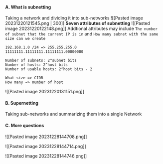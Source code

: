 #### A. What is subnetting
Taking a network and dividing it into sub-networks
![[Pasted image 20231220121545.png | 300]]
**Seven attributes of subnetting**
![[Pasted image 20231220122148.png]]
Addtional attributes may include `The number of subnet that the current IP is in` and `How many subnet with the same size can we create`

```Example
192.168.1.0 /24 => 255.255.255.0
11111111.11111111.11111111.00000000

Number of subnets: 2^subnet bits
Number of hosts: 2^host bits
Number of usable hosts: 2^host bits - 2

What size => CIDR 
How many => number of host
```

![[Pasted image 20231220131151.png]]
#### B. Supernetting
Taking sub-networks and summarizing them into a single Network

#### C. More questions

![[Pasted image 20231228144708.png]]

![[Pasted image 20231228144714.png]]

![[Pasted image 20231228144746.png]]